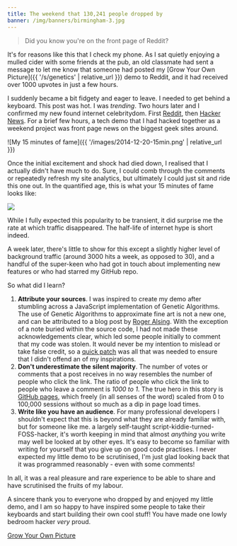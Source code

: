 ```yaml
---
title: The weekend that 130,241 people dropped by
banner: /img/banners/birmingham-3.jpg
---
```


> Did you know you're on the front page of Reddit?

It's for reasons like this that I check my phone. As I sat quietly
enjoying a mulled cider with some friends at the pub, an old classmate
had sent a message to let me know that someone had posted my
[Grow Your Own Picture]({{ '/s/genetics' | relative_url }}) demo to Reddit, and it had
received over 1000 upvotes in just a few hours.

I suddenly became a bit fidgety and eager to leave. I needed to get
behind a keyboard. This post was hot. I was *trending*. Two hours
later and I confirmed my new found internet celebritydom. First
[Reddit](http://www.reddit.com/r/InternetIsBeautiful/comments/2oeq1g/grow_your_own_picture_click_start_to_see_genetics/),
then [Hacker News](https://news.ycombinator.com/item?id=8709744). For
a brief few hours, a tech demo that I had hacked together as a weekend
project was front page news on the biggest geek sites around.

![My 15 minutes of fame]({{ '/images/2014-12-20-15min.png' | relative_url }})

Once the initial excitement and shock had died down, I realised that I
actually didn't have much to do. Sure, I could comb through the
comments or repeatedly refresh my site analytics, but ultimately I
could just sit and ride this one out. In the quantified age, this is
what your 15 minutes of fame looks like:

<img class="invertible" src="{{ '/images/2014-12-20-analytics.png' | relative_url }}">

While I fully expected this popularity to be transient, it did
surprise me the rate at which traffic disappeared. The half-life of
internet hype is short indeed.

A week later, there's little to show for this except a slightly higher
level of background traffic (around 3000 hits a week, as opposed to
30), and a handful of the super-keen who had got in touch about
implementing new features or who had starred my GitHub repo.

So what did I learn?

1. **Attribute your sources**. I was inspired to create my demo after
   stumbling across a JavaScript implementation of Genetic
   Algorithms. The use of Genetic Algorithms to approximate fine art
   is not a new one, and can be attributed to a blog post by
   [Roger Alsing](http://rogeralsing.com/2008/12/07/genetic-programming-evolution-of-mona-lisa/).
   With the exception of a note buried within the source code, I had
   not made these acknowledgements clear, which led some people
   initially to comment that my code was stolen. It would never be my
   intention to mislead or take false credit, so a
   [quick patch](https://github.com/ChrisCummins/chriscummins.github.io/commit/7d2a1910c0d15d268692b7e402b93a1bc221ed30)
   was all that was needed to ensure that I didn't offend an of my
   inspirations.
1. **Don't underestimate the silent majority**. The number of votes or
   comments that a post receives in no way resembles the number of
   people who click the link. The ratio of people who click the link
   to people who leave a comment is *1000 to 1*. The true hero in this
   story is [GitHub pages](https://pages.github.com/), which freely
   (in all senses of the word) scaled from 0 to 100,000 sessions
   without so much as a dip in page load times.
1. **Write like you have an audience**. For many professional
   developers I shouldn't expect that this is beyond what they are
   already familiar with, but for someone like me. a largely
   self-taught script-kiddie-turned-FOSS-hacker, it's worth keeping in
   mind that almost *anything* you write may well be looked at by
   other eyes. It's easy to become so familiar with writing for
   yourself that you give up on good code practises. I never expected
   my little demo to be scrutinised, I'm just glad looking back that
   it was programmed reasonably - even with some comments!

In all, it was a real pleasure and rare experience to be able to share
and have scrutinised the fruits of my labour.

A sincere thank you to everyone who dropped by and enjoyed my little
demo, and I am so happy to have inspired some people to take their
keyboards and start building their own cool stuff! You have made one
lowly bedroom hacker *very* proud.

<div class="btn-row">
   <a target="_blank" href="{{ '/s/genetics' | relative_url }}" class="btn btn-primary">
      Grow Your Own Picture
   </a>
</div>
